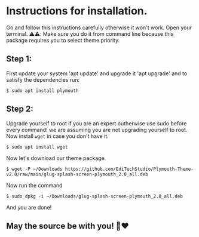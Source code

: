 # Instructions for installation.
Go and follow this instructions carefully otherwise it won't work. Open your terminal.
⚠️⚠️: Make sure you do it from command line because this package requires you to select theme priority.

## Step 1:
First update your system 'apt update' and upgrade it 'apt upgrade' and to satisfy the dependencies run:
```
$ sudo apt install plymouth
```
## Step 2:
Upgrade yourself to root if you are an expert outherwise use sudo before every command! we are assuming you are not upgrading yourself to root.
Now install `wget` in case you don't have it.
```
$ sudo apt install wget
```
Now let's download our theme package.
```
$ wget -P ~/Downloads https://github.com/EdiTechStudio/Plymouth-Theme-v2.0/raw/main/glug-splash-screen-plymouth_2.0_all.deb
```
Now run the command
```
$ sudo dpkg -i ~/Downloads/glug-splash-screen-plymouth_2.0_all.deb
```
 And you are done!

 ## May the source be with you! 🐧❤️ 
